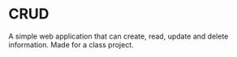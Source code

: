 # CRUD
A simple web application that can create, read, update and delete information. Made for a class project.
